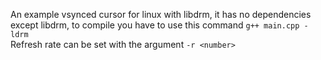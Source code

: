 An example vsynced cursor for linux with libdrm, it has no dependencies except libdrm, to compile you have to use this command `g++ main.cpp -ldrm` \
Refresh rate can be set with the argument `-r <number>`
